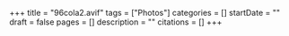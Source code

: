 +++
title = "96cola2.avif"
tags = ["Photos"]
categories = []
startDate = ""
draft = false
pages = []
description = ""
citations = []
+++
